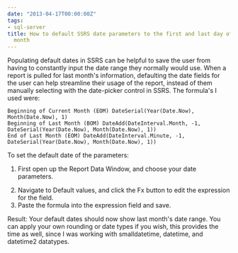 ```yaml
---
date: "2013-04-17T00:00:00Z"
tags:
- sql-server
title: How to default SSRS date parameters to the first and last day of the the previous
  month
---
```


Populating default dates in SSRS can be helpful to save the user from having to constantly input the date range they normally would use. When a report is pulled for last month's information, defaulting the date fields for the user can help streamline their usage of the report, instead of them manually selecting with the date-picker control in SSRS. The formula's I used were:

```ssrs
Beginning of Current Month (EOM) DateSerial(Year(Date.Now), Month(Date.Now), 1)
Beginning of Last Month (BOM) DateAdd(DateInterval.Month, -1, DateSerial(Year(Date.Now), Month(Date.Now), 1))
End of Last Month (EOM) DateAdd(DateInterval.Minute, -1, DateSerial(Year(Date.Now), Month(Date.Now), 1))
```
To set the default date of the parameters:

1.  First open up the Report Data Window, and choose your date parameters.


<!--  -->
2.  Navigate to Default values, and click the Fx button to edit the expression for the field.
3.  Paste the formula into the expression field and save.

Result: Your default dates should now show last month's date range. You can apply your own rounding or date types if you wish, this provides the time as well, since I was working with smalldatetime, datetime, and datetime2 datatypes.
